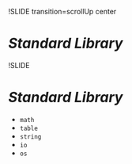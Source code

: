 !SLIDE transition=scrollUp center

# _Standard Library_

!SLIDE

# _Standard Library_

- `math`
- `table`
- `string`
- `io`
- `os`
